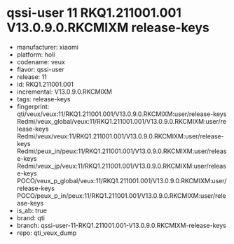 # qssi-user 11 RKQ1.211001.001 V13.0.9.0.RKCMIXM release-keys
- manufacturer: xiaomi
- platform: holi
- codename: veux
- flavor: qssi-user
- release: 11
- id: RKQ1.211001.001
- incremental: V13.0.9.0.RKCMIXM
- tags: release-keys
- fingerprint: qti/veux/veux:11/RKQ1.211001.001/V13.0.9.0.RKCMIXM:user/release-keys
Redmi/veux_global/veux:11/RKQ1.211001.001/V13.0.9.0.RKCMIXM:user/release-keys
Redmi/veux/veux:11/RKQ1.211001.001/V13.0.9.0.RKCMIXM:user/release-keys
Redmi/peux_in/peux:11/RKQ1.211001.001/V13.0.9.0.RKCMIXM:user/release-keys
Redmi/veux_jp/veux:11/RKQ1.211001.001/V13.0.9.0.RKCMIXM:user/release-keys
POCO/veux_p_global/veux:11/RKQ1.211001.001/V13.0.9.0.RKCMIXM:user/release-keys
POCO/peux_p_in/peux:11/RKQ1.211001.001/V13.0.9.0.RKCMIXM:user/release-keys
- is_ab: true
- brand: qti
- branch: qssi-user-11-RKQ1.211001.001-V13.0.9.0.RKCMIXM-release-keys
- repo: qti_veux_dump
